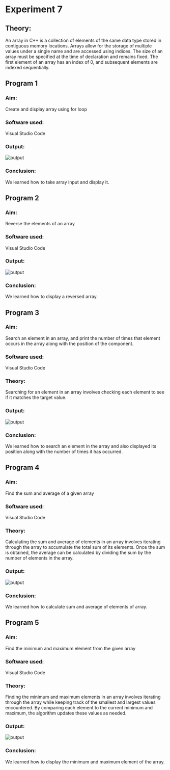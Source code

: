 # Experiment 7
## Theory:
An array in C++ is a collection of elements of the same data type stored in contiguous memory locations. Arrays allow for the storage of multiple values under a single name and are accessed using indices. The size of an array must be specified at the time of declaration and remains fixed. The first element of an array has an index of 0, and subsequent elements are indexed sequentially.
## Program 1
### Aim: 
Create and display array using for loop
### Software used: 
Visual Studio Code
### Output:
![output](DisplayArray.jpg)
### Conclusion:
We learned how to take array input and display it. 

## Program 2
### Aim: 
Reverse the elements of an array
### Software used: 
Visual Studio Code
### Output:
![output](ArrayReverse.jpg)
### Conclusion:
We learned how to display a reversed array. 

## Program 3
### Aim: 
Search an element in an array, and print the number of times that element occurs in the array along with the position of the component. 
### Software used: 
Visual Studio Code
### Theory:
Searching for an element in an array involves checking each element to see if it matches the target value. 
### Output:
![output](ArraySearch.jpg)
### Conclusion:
We learned how to search an element in the array and also displayed its position along with the number of times it has occurred. 

## Program 4
### Aim: 
Find the sum and average of a given array
### Software used: 
Visual Studio Code
### Theory:
Calculating the sum and average of elements in an array involves iterating through the array to accumulate the total sum of its elements. Once the sum is obtained, the average can be calculated by dividing the sum by the number of elements in the array.
### Output:
![output](SumAverageOfArray.jpg)
### Conclusion:
We learned how to calculate sum and average of elements of array. 

## Program 5
### Aim: 
Find the minimum and maximum element from the given array
### Software used: 
Visual Studio Code
### Theory:
Finding the minimum and maximum elements in an array involves iterating through the array while keeping track of the smallest and largest values encountered. By comparing each element to the current minimum and maximum, the algorithm updates these values as needed. 
### Output:
![output](MinMaxElement.jpg)
### Conclusion:
We learned how to display the minimum and maximum element of the array. 
